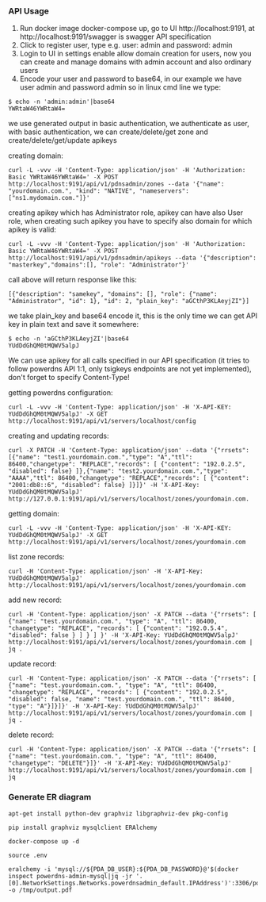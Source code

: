 ### API Usage

1. Run docker image docker-compose up, go to UI http://localhost:9191, at http://localhost:9191/swagger is swagger API specification
2. Click to register user, type e.g. user: admin and password: admin
3. Login to UI in settings enable allow domain creation for users, now you can create and manage domains with admin account and also ordinary users
4. Encode your user and password to base64, in our example we have user admin and password admin so in linux cmd line we type:

```
$ echo -n 'admin:admin'|base64
YWRtaW46YWRtaW4=
```

we use generated output in basic authentication, we authenticate as user,
with basic authentication, we can create/delete/get zone and create/delete/get/update apikeys

creating domain:

```
curl -L -vvv -H 'Content-Type: application/json' -H 'Authorization: Basic YWRtaW46YWRtaW4=' -X POST http://localhost:9191/api/v1/pdnsadmin/zones --data '{"name": "yourdomain.com.", "kind": "NATIVE", "nameservers": ["ns1.mydomain.com."]}'
```

creating apikey which has Administrator role, apikey can have also User role, when creating such apikey you have to specify also domain for which apikey is valid:

```
curl -L -vvv -H 'Content-Type: application/json' -H 'Authorization: Basic YWRtaW46YWRtaW4=' -X POST http://localhost:9191/api/v1/pdnsadmin/apikeys --data '{"description": "masterkey","domains":[], "role": "Administrator"}'
```

call above will return response like this:

```
[{"description": "samekey", "domains": [], "role": {"name": "Administrator", "id": 1}, "id": 2, "plain_key": "aGCthP3KLAeyjZI"}]
```

we take plain_key and base64 encode it, this is the only time we can get API key in plain text and save it somewhere:

```
$ echo -n 'aGCthP3KLAeyjZI'|base64
YUdDdGhQM0tMQWV5alpJ
```

We can use apikey for all calls specified in our API specification (it tries to follow powerdns API 1:1, only tsigkeys endpoints are not yet implemented), don't forget to specify Content-Type!

getting powerdns configuration:

```
curl -L -vvv -H 'Content-Type: application/json' -H 'X-API-KEY: YUdDdGhQM0tMQWV5alpJ' -X GET http://localhost:9191/api/v1/servers/localhost/config
```

creating and updating records:

```
curl -X PATCH -H 'Content-Type: application/json' --data '{"rrsets": [{"name": "test1.yourdomain.com.","type": "A","ttl": 86400,"changetype": "REPLACE","records": [ {"content": "192.0.2.5", "disabled": false} ]},{"name": "test2.yourdomain.com.","type": "AAAA","ttl": 86400,"changetype": "REPLACE","records": [ {"content": "2001:db8::6", "disabled": false} ]}]}' -H 'X-API-Key: YUdDdGhQM0tMQWV5alpJ' http://127.0.0.1:9191/api/v1/servers/localhost/zones/yourdomain.com.
```

getting domain:

```
curl -L -vvv -H 'Content-Type: application/json' -H 'X-API-KEY: YUdDdGhQM0tMQWV5alpJ' -X GET http://localhost:9191/api/v1/servers/localhost/zones/yourdomain.com
```

list zone records:

```
curl -H 'Content-Type: application/json' -H 'X-API-Key: YUdDdGhQM0tMQWV5alpJ' http://localhost:9191/api/v1/servers/localhost/zones/yourdomain.com
```

add new record:

```
curl -H 'Content-Type: application/json' -X PATCH --data '{"rrsets": [ {"name": "test.yourdomain.com.", "type": "A", "ttl": 86400, "changetype": "REPLACE", "records": [ {"content": "192.0.5.4", "disabled": false } ] } ] }' -H 'X-API-Key: YUdDdGhQM0tMQWV5alpJ' http://localhost:9191/api/v1/servers/localhost/zones/yourdomain.com | jq .
```

update record:

```
curl -H 'Content-Type: application/json' -X PATCH --data '{"rrsets": [ {"name": "test.yourdomain.com.", "type": "A", "ttl": 86400, "changetype": "REPLACE", "records": [ {"content": "192.0.2.5", "disabled": false, "name": "test.yourdomain.com.", "ttl": 86400, "type": "A"}]}]}' -H 'X-API-Key: YUdDdGhQM0tMQWV5alpJ' http://localhost:9191/api/v1/servers/localhost/zones/yourdomain.com | jq .
```

delete record:

```
curl -H 'Content-Type: application/json' -X PATCH --data '{"rrsets": [ {"name": "test.yourdomain.com.", "type": "A", "ttl": 86400, "changetype": "DELETE"}]}' -H 'X-API-Key: YUdDdGhQM0tMQWV5alpJ' http://localhost:9191/api/v1/servers/localhost/zones/yourdomain.com | jq
```

### Generate ER diagram

```
apt-get install python-dev graphviz libgraphviz-dev pkg-config
```

```
pip install graphviz mysqlclient ERAlchemy
```

```
docker-compose up -d
```

```
source .env
```

```
eralchemy -i 'mysql://${PDA_DB_USER}:${PDA_DB_PASSWORD}@'$(docker inspect powerdns-admin-mysql|jq -jr '.[0].NetworkSettings.Networks.powerdnsadmin_default.IPAddress')':3306/powerdns_admin' -o /tmp/output.pdf
```
